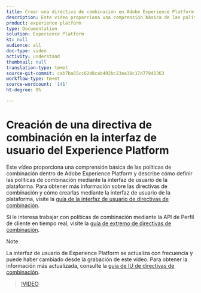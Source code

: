 ```yaml
---
title: Crear una directiva de combinación en Adobe Experience Platform
description: Este vídeo proporciona una comprensión básica de las políticas de combinación dentro de Adobe Experience Platform y describe cómo definir las políticas de combinación mediante la interfaz de usuario de la plataforma.
product: experience platform
type: Documentation
solution: Experience Platform
kt: null
audience: all
doc-type: video
activity: understand
thumbnail: null
translation-type: tm+mt
source-git-commit: cab7ba65cc62d8cab402bc23ea38c17d77841363
workflow-type: tm+mt
source-wordcount: '141'
ht-degree: 0%

---
```



# Creación de una directiva de combinación en la interfaz de usuario del Experience Platform

Este vídeo proporciona una comprensión básica de las políticas de combinación dentro de Adobe Experience Platform y describe cómo definir las políticas de combinación mediante la interfaz de usuario de la plataforma. Para obtener más información sobre las directivas de combinación y cómo crearlas mediante la interfaz de usuario de la plataforma, visite la [guía de la interfaz de usuario de directivas de combinación](../ui/merge-policies.md).

Si le interesa trabajar con políticas de combinación mediante la API de Perfil de cliente en tiempo real, visite la [guía de extremo de directivas de combinación](../api/merge-policies.md).

>[!NOTE]
>
>La interfaz de usuario de Experience Platform se actualiza con frecuencia y puede haber cambiado desde la grabación de este vídeo. Para obtener la información más actualizada, consulte la [guía de IU de directivas de combinación](../ui/merge-policies.md).

>[!VIDEO](https://video.tv.adobe.com/v/330433?quality=12&learn=on&captions=eng)